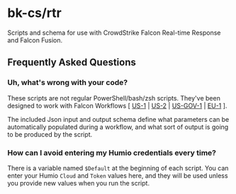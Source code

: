# bk-cs/rtr
Scripts and schema for use with CrowdStrike Falcon Real-time Response and Falcon Fusion.

## Frequently Asked Questions

### Uh, what's wrong with your code?
These scripts are not regular PowerShell/bash/zsh scripts. They've been designed to work with
Falcon Workflows \[ [US-1](https://falcon.crowdstrike.com/documentation/196/workflows) | [US-2](https://falcon.us-2.crowdstrike.com/documentation/196/workflows) | [US-GOV-1](https://falcon.laggar.gcw.crowdstrike.com/documentation/196/workflows) | [EU-1](https://falcon.eu-1.crowdstrike.com/documentation/196/workflows) \].

The included Json input and output schema define what parameters can be automatically populated during a workflow,
and what sort of output is going to be produced by the script.

### How can I avoid entering my Humio credentials every time?
There is a variable named `$Default` at the beginning of each script. You can enter your Humio `Cloud` and `Token`
values here, and they will be used unless you provide new values when you run the script.
